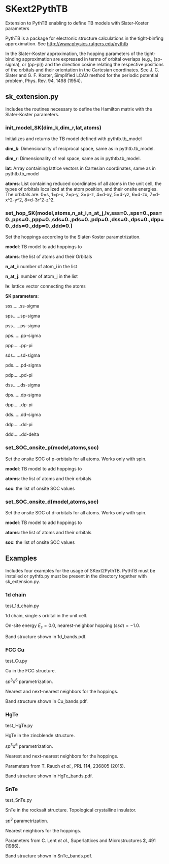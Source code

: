 # SKext2PythTB
Extension to PythTB enabling to define TB models with Slater-Koster parameters

PythTB is a package for electronic structure calculations in the tight-binfing approximation.
See http://www.physics.rutgers.edu/pythtb

In the Slater-Koster approximation, the hopping parameters of the tight-binding approximation
are expressed in terms of orbital overlaps (e.g., (sp-sigma), or (pp-pi)) and the direction 
cosine relating the respective positions of the orbitals and their orientation in the Cartesian
coordinates.
See J. C. Slater and G. F. Koster, Simplified LCAO method for the periodic potential problem, 
Phys. Rev. 94, 1498 (1954).

## sk_extension.py
Includes the routines necessary to define the Hamilton matrix with the Slater-Koster parameters.

### init_model_SK(dim_k,dim_r,lat,atoms)
Initializes and returns the TB model defined with pythtb.tb_model

**dim_k**: Dimensionality of reciprocal space, same as in pythtb.tb_model.

**dim_r**: Dimensionality of real space, same as in pythtb.tb_model.

**lat**: Array containing lattice vectors in Cartesian coordinates, same as in pythtb.tb_model

**atoms**: List containing reduced coordinates of all atoms in the unit cell, the types of orbitals localized at the atom position, and their onsite energies. The orbitals are: 0=s, 1=p-x, 2=p-y, 3=p-z, 4=d-xy, 5=d-yz, 6=d-zx, 7=d-x^2-y^2, 8=d-3r^2-z^2.

### set_hop_SK(model,atoms,n_at_i,n_at_j,lv,sss=0.,sps=0.,pss=0.,pps=0.,ppp=0.,sds=0.,pds=0.,pdp=0.,dss=0.,dps=0.,dpp=0.,dds=0.,ddp=0.,ddd=0.)
Set the hoppings according to the Slater-Koster parametrization.

**model**: TB model to add hoppings to

**atoms**: the list of atoms and their Orbitals

**n_at_i**: number of atom_i in the list

**n_at_j**: number of atom_j in the list

**lv**: lattice vector connecting the atoms

**SK parameters**:

  sss......ss-sigma

  sps......sp-sigma

  pss......ps-sigma

  pps......pp-sigma

  ppp......pp-pi

  sds......sd-sigma

  pds......pd-sigma

  pdp......pd-pi

  dss......ds-sigma

  dps......dp-sigma

  dpp......dp-pi

  dds......dd-sigma

  ddp......dd-pi

  ddd......dd-delta

### set_SOC_onsite_p(model,atoms,soc)
Set the onsite SOC of p-orbitals for all atoms.
Works only with spin.

**model**: TB model to add hoppings to

**atoms**: the list of atoms and their orbitals

**soc**: the list of onsite SOC values

### set_SOC_onsite_d(model,atoms,soc)
Set the onsite SOC of d-orbitals for all atoms.
Works only with spin.

**model**: TB model to add hoppings to

**atoms**: the list of atoms and their orbitals

**soc**: the list of onsite SOC values

## Examples

Includes four examples for the usage of SKext2PythTB. PythTB must be installed or pythtb.py must be present in the directory together with sk_extension.py.

### 1d chain

test_1d_chain.py

1d chain, single *s* orbital in the unit cell. 

On-site energy $E_s=0.0$, nearest-neighbor hopping $(ss\sigma)=-1.0$.

Band structure shown in 1d_bands.pdf.

### FCC Cu

test_Cu.py

Cu in the FCC structure. 

$sp^3d^5$ parametrization.

Nearest and next-nearest neighbors for the hoppings.

Band structure shown in Cu_bands.pdf.

### HgTe

test_HgTe.py

HgTe in the zincblende structure.

$sp^3d^5$ parametrization.

Nearest and next-nearest neighbors for the hoppings.

Parameters from T. Rauch *et al.*, PRL **114**, 236805 (2015).

Band structure shown in HgTe_bands.pdf.

### SnTe

test_SnTe.py

SnTe in the rocksalt structure. Topological crystalline insulator.

$sp^3$ parametrization.

Nearest neighbors for the hoppings.

Parameters from C. Lent *et al.*, Superlattices and Microstructures **2**, 491 (1986).

Band structure shown in SnTe_bands.pdf.

### 

### 
